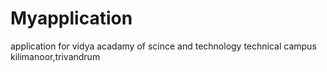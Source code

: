 # Myapplication

application for vidya acadamy of scince and technology technical campus kilimanoor,trivandrum
